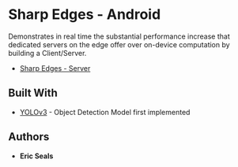 # Sharp Edges - Android 

Demonstrates in real time the substantial performance increase that dedicated servers on the edge offer over on-device
computation by building a Client/Server.

* [Sharp Edges - Server](https://github.com/erjseals/SharpEdgesServer)

## Built With

* [YOLOv3](https://pjreddie.com/darknet/yolo//) - Object Detection Model first implemented

## Authors

* **Eric Seals**
